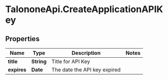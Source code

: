 # TalononeApi.CreateApplicationAPIKey

## Properties
Name | Type | Description | Notes
------------ | ------------- | ------------- | -------------
**title** | **String** | Title for API Key | 
**expires** | **Date** | The date the API key expired | 


